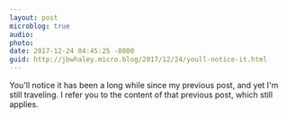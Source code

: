 ```yaml
---
layout: post
microblog: true
audio: 
photo: 
date: 2017-12-24 04:45:25 -0800
guid: http://jbwhaley.micro.blog/2017/12/24/youll-notice-it.html
---
```

You'll notice it has been a long while since my previous post, and yet I'm still traveling. I refer you to the content of that previous post, which still applies.
